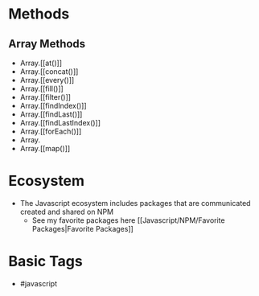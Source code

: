 
# Methods

## Array Methods
- Array.[[at()]]
- Array.[[concat()]]
- Array.[[every()]]
- Array.[[fill()]]
- Array.[[filter()]]
- Array.[[findIndex()]]
- Array.[[findLast()]]
- Array.[[findLastIndex()]]
- Array.[[forEach()]]
- Array.
- Array.[[map()]]
# Ecosystem
- The Javascript ecosystem includes packages that are communicated created and shared on NPM 
	- See my favorite packages here [[Javascript/NPM/Favorite Packages|Favorite Packages]]


# Basic Tags
- #javascript